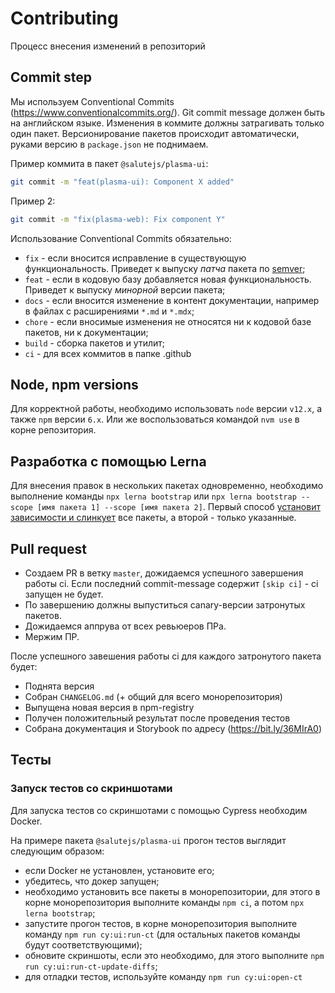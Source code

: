 # Contributing

Процесс внесения изменений в репозиторий

## Commit step

Мы используем Conventional Commits (<https://www.conventionalcommits.org/>). Git commit message должен быть на английском языке.
Изменения в коммите должны затрагивать только один пакет.
Версионирование пакетов происходит автоматически, руками версию в `package.json` не поднимаем.

Пример коммита в пакет `@salutejs/plasma-ui`:

```sh
git commit -m "feat(plasma-ui): Component X added"
```

Пример 2:

```sh
git commit -m "fix(plasma-web): Fix component Y"
```

Использование Conventional Commits обязательно:

-   `fix` - если вносится исправление в существующую функциональность. Приведет к выпуску _патча_ пакета по [semver](https://semver.org/lang/ru/);
-   `feat` - если в кодовую базу добавляется новая функциональность. Приведет к выпуску _минорной_ версии пакета;
-   `docs` - если вносится изменение в контент документации, например в файлах с расширениями `*.md` и `*.mdx`;
-   `chore` - если вносимые изменения не относятся ни к кодовой базе пакетов, ни к документации;
-   `build` - сборка пакетов и утилит;
-   `ci` - для всех коммитов в папке .github

## Node, npm versions

Для корректной работы, необходимо использовать `node` версии `v12.x`, а также `npm` версии `6.x`. Или же воспользоваться командой `nvm use` в корне репозитория.

## Разработка с помощью Lerna

Для внесения правок в нескольких пакетах одновременно, необходимо выполнение команды `npx lerna bootstrap` или `npx lerna bootstrap --scope [имя пакета 1] --scope [имя пакета 2]`. Первый способ [установит зависимости и слинкует](https://github.com/lerna/lerna/blob/main/commands/bootstrap/README.md) все пакеты, а второй - только указанные.

## Pull request

-   Создаем PR в ветку `master`, дожидаемся успешного завершения работы ci. Если последний commit-message содержит `[skip ci]` - ci запущен не будет.
-   По завершению должны выпуститься canary-версии затронутых пакетов.
-   Дожидаемся аппрува от всех ревьюеров ПРа.
-   Мержим ПР.

После успешного завешения работы ci для каждого затронутого пакета будет:

-   Поднята версия
-   Собран `CHANGELOG.md` (+ общий для всего монорепозитория)
-   Выпущена новая версия в npm-registry
-   Получен положительный результат после проведения тестов
-   Собрана документация и Storybook по адресу (<https://bit.ly/36MIrA0>)

## Тесты

### Запуск тестов со скриншотами

Для запуска тестов со скриншотами с помощью Cypress необходим Docker.

На примере пакета `@salutejs/plasma-ui` прогон тестов выглядит следующим образом:

-   если Docker не установлен, установите его;
-   убедитесь, что докер запущен;
-   необходимо установить все пакеты в монорепозитории, для этого в корне монорепозитория выполните команды `npm ci`, а потом `npx lerna bootstrap`;
-   запустите прогон тестов, в корне монорепозитория выполните команду `npm run cy:ui:run-ct` (для остальных пакетов команды будут соответствующими);
-   обновите скриншоты, если это необходимо, для этого выполните `npm run cy:ui:run-ct-update-diffs`;
-   для отладки тестов, используйте команду `npm run cy:ui:open-ct`

